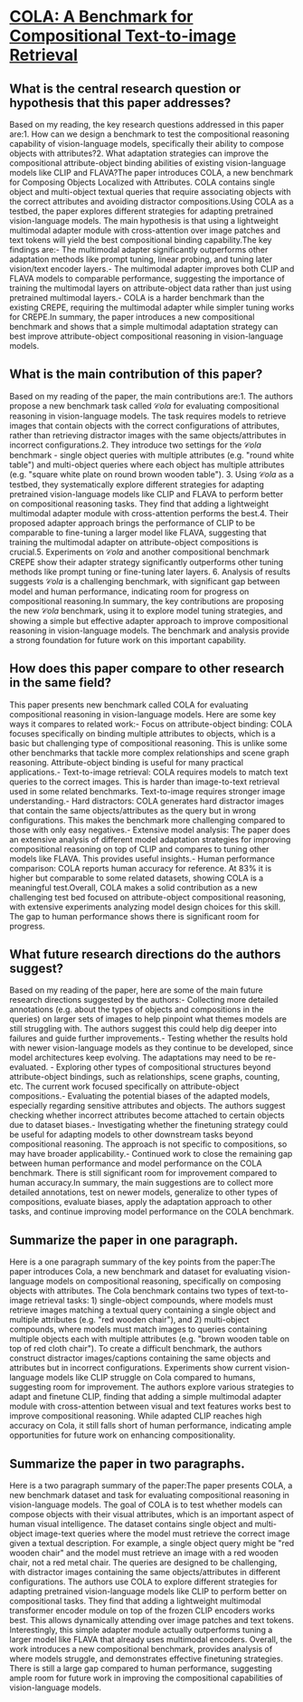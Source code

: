 # [COLA: A Benchmark for Compositional Text-to-image Retrieval](https://arxiv.org/abs/2305.03689)

## What is the central research question or hypothesis that this paper addresses?

Based on my reading, the key research questions addressed in this paper are:1. How can we design a benchmark to test the compositional reasoning capability of vision-language models, specifically their ability to compose objects with attributes?2. What adaptation strategies can improve the compositional attribute-object binding abilities of existing vision-language models like CLIP and FLAVA?The paper introduces COLA, a new benchmark for Composing Objects Localized with Attributes. COLA contains single object and multi-object textual queries that require associating objects with the correct attributes and avoiding distractor compositions.Using COLA as a testbed, the paper explores different strategies for adapting pretrained vision-language models. The main hypothesis is that using a lightweight multimodal adapter module with cross-attention over image patches and text tokens will yield the best compositional binding capability.The key findings are:- The multimodal adapter significantly outperforms other adaptation methods like prompt tuning, linear probing, and tuning later vision/text encoder layers.- The multimodal adapter improves both CLIP and FLAVA models to comparable performance, suggesting the importance of training the multimodal layers on attribute-object data rather than just using pretrained multimodal layers.- COLA is a harder benchmark than the existing CREPE, requiring the multimodal adapter while simpler tuning works for CREPE.In summary, the paper introduces a new compositional benchmark and shows that a simple multimodal adaptation strategy can best improve attribute-object compositional reasoning in vision-language models.


## What is the main contribution of this paper?

Based on my reading of the paper, the main contributions are:1. The authors propose a new benchmark task called $\mathcal{C}ola$ for evaluating compositional reasoning in vision-language models. The task requires models to retrieve images that contain objects with the correct configurations of attributes, rather than retrieving distractor images with the same objects/attributes in incorrect configurations.2. They introduce two settings for the $\mathcal{C}ola$ benchmark - single object queries with multiple attributes (e.g. "round white table") and multi-object queries where each object has multiple attributes (e.g. "square white plate on round brown wooden table"). 3. Using $\mathcal{C}ola$ as a testbed, they systematically explore different strategies for adapting pretrained vision-language models like CLIP and FLAVA to perform better on compositional reasoning tasks. They find that adding a lightweight multimodal adapter module with cross-attention performs the best.4. Their proposed adapter approach brings the performance of CLIP to be comparable to fine-tuning a larger model like FLAVA, suggesting that training the multimodal adapter on attribute-object compositions is crucial.5. Experiments on $\mathcal{C}ola$ and another compositional benchmark CREPE show their adapter strategy significantly outperforms other tuning methods like prompt tuning or fine-tuning later layers. 6. Analysis of results suggests $\mathcal{C}ola$ is a challenging benchmark, with significant gap between model and human performance, indicating room for progress on compositional reasoning.In summary, the key contributions are proposing the new $\mathcal{C}ola$ benchmark, using it to explore model tuning strategies, and showing a simple but effective adapter approach to improve compositional reasoning in vision-language models. The benchmark and analysis provide a strong foundation for future work on this important capability.


## How does this paper compare to other research in the same field?

This paper presents new benchmark called COLA for evaluating compositional reasoning in vision-language models. Here are some key ways it compares to related work:- Focus on attribute-object binding: COLA focuses specifically on binding multiple attributes to objects, which is a basic but challenging type of compositional reasoning. This is unlike some other benchmarks that tackle more complex relationships and scene graph reasoning. Attribute-object binding is useful for many practical applications.- Text-to-image retrieval: COLA requires models to match text queries to the correct images. This is harder than image-to-text retrieval used in some related benchmarks. Text-to-image requires stronger image understanding.- Hard distractors: COLA generates hard distractor images that contain the same objects/attributes as the query but in wrong configurations. This makes the benchmark more challenging compared to those with only easy negatives.- Extensive model analysis: The paper does an extensive analysis of different model adaptation strategies for improving compositional reasoning on top of CLIP and compares to tuning other models like FLAVA. This provides useful insights.- Human performance comparison: COLA reports human accuracy for reference. At 83% it is higher but comparable to some related datasets, showing COLA is a meaningful test.Overall, COLA makes a solid contribution as a new challenging test bed focused on attribute-object compositional reasoning, with extensive experiments analyzing model design choices for this skill. The gap to human performance shows there is significant room for progress.


## What future research directions do the authors suggest?

Based on my reading of the paper, here are some of the main future research directions suggested by the authors:- Collecting more detailed annotations (e.g. about the types of objects and compositions in the queries) on larger sets of images to help pinpoint what themes models are still struggling with. The authors suggest this could help dig deeper into failures and guide further improvements.- Testing whether the results hold with newer vision-language models as they continue to be developed, since model architectures keep evolving. The adaptations may need to be re-evaluated. - Exploring other types of compositional structures beyond attribute-object bindings, such as relationships, scene graphs, counting, etc. The current work focused specifically on attribute-object compositions.- Evaluating the potential biases of the adapted models, especially regarding sensitive attributes and objects. The authors suggest checking whether incorrect attributes become attached to certain objects due to dataset biases.- Investigating whether the finetuning strategy could be useful for adapting models to other downstream tasks beyond compositional reasoning. The approach is not specific to compositions, so may have broader applicability.- Continued work to close the remaining gap between human performance and model performance on the COLA benchmark. There is still significant room for improvement compared to human accuracy.In summary, the main suggestions are to collect more detailed annotations, test on newer models, generalize to other types of compositions, evaluate biases, apply the adaptation approach to other tasks, and continue improving model performance on the COLA benchmark.


## Summarize the paper in one paragraph.

Here is a one paragraph summary of the key points from the paper:The paper introduces Cola, a new benchmark and dataset for evaluating vision-language models on compositional reasoning, specifically on composing objects with attributes. The Cola benchmark contains two types of text-to-image retrieval tasks: 1) single-object compounds, where models must retrieve images matching a textual query containing a single object and multiple attributes (e.g. "red wooden chair"), and 2) multi-object compounds, where models must match images to queries containing multiple objects each with multiple attributes (e.g. "brown wooden table on top of red cloth chair"). To create a difficult benchmark, the authors construct distractor images/captions containing the same objects and attributes but in incorrect configurations. Experiments show current vision-language models like CLIP struggle on Cola compared to humans, suggesting room for improvement. The authors explore various strategies to adapt and finetune CLIP, finding that adding a simple multimodal adapter module with cross-attention between visual and text features works best to improve compositional reasoning. While adapted CLIP reaches high accuracy on Cola, it still falls short of human performance, indicating ample opportunities for future work on enhancing compositionality.


## Summarize the paper in two paragraphs.

Here is a two paragraph summary of the paper:The paper presents COLA, a new benchmark dataset and task for evaluating compositional reasoning in vision-language models. The goal of COLA is to test whether models can compose objects with their visual attributes, which is an important aspect of human visual intelligence. The dataset contains single object and multi-object image-text queries where the model must retrieve the correct image given a textual description. For example, a single object query might be "red wooden chair" and the model must retrieve an image with a red wooden chair, not a red metal chair. The queries are designed to be challenging, with distractor images containing the same objects/attributes in different configurations. The authors use COLA to explore different strategies for adapting pretrained vision-language models like CLIP to perform better on compositional tasks. They find that adding a lightweight multimodal transformer encoder module on top of the frozen CLIP encoders works best. This allows dynamically attending over image patches and text tokens. Interestingly, this simple adapter module actually outperforms tuning a larger model like FLAVA that already uses multimodal encoders. Overall, the work introduces a new compositional benchmark, provides analysis of where models struggle, and demonstrates effective finetuning strategies. There is still a large gap compared to human performance, suggesting ample room for future work in improving the compositional capabilities of vision-language models.
